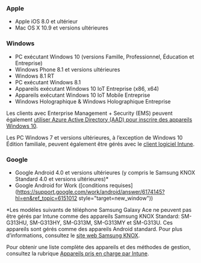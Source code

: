 

### <a name="apple"></a>Apple
  - Apple iOS 8.0 et ultérieur
  - Mac OS X 10.9 et versions ultérieures

### <a name="windows"></a>Windows
  - PC exécutant Windows 10 (versions Famille, Professionnel, Éducation et Entreprise)
  - Windows Phone 8.1 et versions ultérieures
  - Windows 8.1 RT
  - PC exécutant Windows 8.1
  - Appareils exécutant Windows 10 IoT Entreprise (x86, x64)
  - Appareils exécutant Windows 10 IoT Mobile Entreprise
  - Windows Holographique & Windows Holographique Entreprise

  Les clients avec Enterprise Management + Security (EMS) peuvent également [utiliser Azure Active Directory (AAD) pour inscrire des appareils Windows 10](/intune/deploy-use/set-up-windows-device-management-with-microsoft-intune#azure-active-directory-enrollment).

  Les PC Windows 7 et versions ultérieures, à l’exception de Windows 10 Édition familiale, peuvent également être gérés avec le [client logiciel Intune](https://docs.microsoft.com/intune/deploy-use/manage-windows-pcs-with-microsoft-intune).

### <a name="google"></a>Google
- Google Android 4.0 et versions ultérieures (y compris le Samsung KNOX Standard 4.0 et versions ultérieures)*
- Google Android for Work ([conditions requises](https://support.google.com/work/android/answer/6174145?hl=en&ref_topic=6151012 style="target=new_window"))

*Les modèles suivants de téléphone Samsung Galaxy Ace ne peuvent pas être gérés par Intune comme des appareils Samsung KNOX Standard: SM-G313HU, SM-G313HY, SM-G313M, SM-G313MY et SM-G313U. Ces appareils sont gérés comme des appareils Android standard. Pour plus d’informations, consultez le [site web Samsung KNOX](https://www.samsungknox.com/en).

Pour obtenir une liste complète des appareils et des méthodes de gestion, consultez la rubrique [Appareils pris en charge par Intune](https://docs.microsoft.com/intune/get-started/what-to-know-before-you-start-microsoft-intune#intune-supported-devices).


<!--HONumber=Jan17_HO2-->


